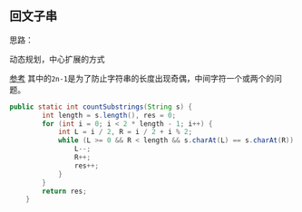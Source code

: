 ## 回文子串

思路：

动态规划，中心扩展的方式

[参考](docs/leetcode/Fives.md) 其中的`2n-1`是为了防止字符串的长度出现奇偶，中间字符一个或两个的问题。

```java
public static int countSubstrings(String s) {
        int length = s.length(), res = 0;
        for (int i = 0; i < 2 * length - 1; i++) {
            int L = i / 2, R = i / 2 + i % 2;
            while (L >= 0 && R < length && s.charAt(L) == s.charAt(R)) {
                L--;
                R++;
                res++;
            }
        }
        return res;
    }
```

